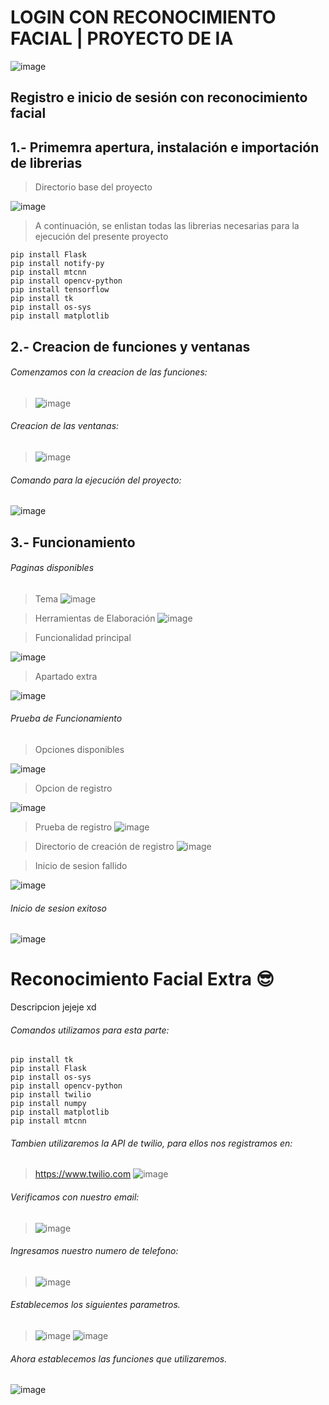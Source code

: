 # LOGIN CON RECONOCIMIENTO FACIAL | PROYECTO DE IA
![image](https://user-images.githubusercontent.com/74626067/188521662-cb7c3dca-4d58-4291-b8a1-843ebcc71ca7.png) 

## Registro e inicio de sesión con reconocimiento facial


## 1.- Primemra apertura, instalación e importación de librerias

> Directorio base del proyecto

![image](https://user-images.githubusercontent.com/74626067/188532637-2336ca79-2b4a-490c-a2f2-53fbf3f58068.png)

> A continuación, se enlistan todas las librerias necesarias para la ejecución del presente proyecto
```
pip install Flask
pip install notify-py
pip install mtcnn
pip install opencv-python
pip install tensorflow
pip install tk
pip install os-sys
pip install matplotlib
```
## 2.- Creacion de funciones y ventanas
###### Comenzamos con la creacion de las funciones:
> ![image](https://user-images.githubusercontent.com/74798975/188522559-98fb0f35-b2c5-45ca-839e-bd9fbe2fa7f6.png)

###### Creacion de las ventanas:
> ![image](https://user-images.githubusercontent.com/74798975/188522590-7b3f044d-eb8d-4c2c-b026-4000ae186016.png)

###### Comando para la ejecución del proyecto:
![image](https://user-images.githubusercontent.com/74626067/188531113-97d86bea-49a5-4700-9a0d-cfa4f070e234.png)


## 3.- Funcionamiento

###### Paginas disponibles
> Tema
![image](https://user-images.githubusercontent.com/74626067/188528506-7763cbfa-4ded-49eb-bcc5-02b1489550b3.png)

> Herramientas de Elaboración
![image](https://user-images.githubusercontent.com/74626067/188528615-09c272da-bc8f-4a64-92dd-6168fd92ca44.png)

> Funcionalidad principal
  
 ![image](https://user-images.githubusercontent.com/74626067/188531504-c5a1a91f-46ed-4495-944b-9365052c379d.png)

> Apartado extra

![image](https://user-images.githubusercontent.com/74626067/188531569-026f02de-17b5-467a-befd-e1903c44c5d5.png)


###### Prueba de Funcionamiento
> Opciones disponibles

![image](https://user-images.githubusercontent.com/74626067/188531665-fced25fc-2534-47fc-a72a-6c19d10fd9b3.png)


> Opcion de registro

![image](https://user-images.githubusercontent.com/74626067/188531701-ea0de111-ec29-4c09-b3ea-28edc328762b.png)


> Prueba de registro
![image](https://user-images.githubusercontent.com/74626067/188522788-75934d49-bee5-4465-9d04-baff60ccf091.png)

> Directorio de creación de registro
![image](https://user-images.githubusercontent.com/74626067/188531888-caf9e7a8-8869-4569-82e2-291db5627cfc.png)

> Inicio de sesion fallido

![image](https://user-images.githubusercontent.com/74626067/188532157-b65cf2d4-924c-4501-be06-f83269d336dd.png)

###### Inicio de sesion exitoso 

![image](https://user-images.githubusercontent.com/74626067/188527626-7c3363a4-18af-49f1-b675-1a7b017908e5.png)


# Reconocimiento Facial Extra 😎
Descripcion jejeje xd

###### Comandos utilizamos para esta parte:
```
pip install tk
pip install Flask
pip install os-sys
pip install opencv-python
pip install twilio
pip install numpy
pip install matplotlib
pip install mtcnn
```
###### Tambien utilizaremos la API de twilio, para ellos nos registramos en:
> https://www.twilio.com
![image](https://user-images.githubusercontent.com/74798975/188524835-aac5e8b7-e2a4-4402-9b60-eba4239ca0af.png)

###### Verificamos con nuestro email:
> ![image](https://user-images.githubusercontent.com/74798975/188525389-247aac05-f95a-4fca-8e85-3ed1e56a30e1.png)
###### Ingresamos nuestro numero de telefono:
> ![image](https://user-images.githubusercontent.com/74798975/188525422-3fb73a1a-9086-42d0-a69c-eadf04362e6f.png)
###### Establecemos los siguientes parametros.
> ![image](https://user-images.githubusercontent.com/74798975/188527104-314fc4c4-8c36-402a-9ba2-8e6dcbc37bfa.png)
> ![image](https://user-images.githubusercontent.com/74798975/188527118-dee52e47-7544-4710-801e-90310e114458.png)
###### Ahora establecemos las funciones que utilizaremos.
![image](https://user-images.githubusercontent.com/74798975/188529132-3083bbde-ea4e-4b03-aeba-f8b88fc0cb25.png)


